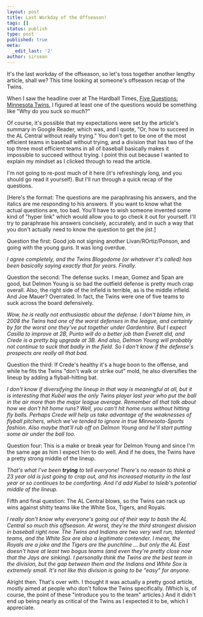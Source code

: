 ```yaml
---
layout: post
title: Last Workday of the Offseason!
tags: []
status: publish
type: post
published: true
meta:
  _edit_last: '2'
author: sirsean
---
```

It's the last workday of the offseason, so let's toss together another lengthy article, shall we? This time looking at someone's offseason recap of the Twins.

When I saw the headline over at The Hardball Times, <a href="http://www.hardballtimes.com/main/article/five-questions-minnesota-twins5/">Five Questions: Minnesota Twins</a>, I figured at least one of the questions would be something like "Why do you suck so much?"

Of course, it's possible that my expectations were set by the article's summary in Google Reader, which was, and I quote, "Or, how to succeed in the AL Central without really trying." You don't get to be one of the most efficient teams in baseball without trying, and a division that has two of the top three most efficient teams in all of baseball basically makes it impossible to succeed without trying. I point this out because I wanted to explain my mindset as I clicked through to read the article.

I'm not going to re-post much of it here (it's refreshingly long, and you should go read it yourself). But I'll run through a quick recap of the questions.

[Here's the format: The questions are me paraphrasing his answers, and the italics are me responding to his answers. If you want to know what the actual questions are, too bad. You'll have to wish someone invented some kind of "hyper link" which would allow you to go check it out for yourself. I'll try to paraphrase his answers concisely, accurately, and in such a way that you don't actually need to know the question to get the jist.]

Question the first: Good job not signing another Livan/ROrtiz/Ponson, and going with the young guns. It was long overdue.

<em>I agree completely, and the Twins Blogodome (or whatever it's called) has been basically saying exactly that for years. Finally.</em>

Question the second: The defense sucks. I mean, Gomez and Span are good, but Delmon Young is so bad the outfield defense is pretty much crap overall. Also, the right side of the infield is terrible, as is the middle infield. And Joe Mauer? Overrated. In fact, the Twins were one of five teams to suck across the board defensively.

<em>Wow, he is really not enthusiastic about the defense. I don't blame him, in 2008 the Twins had one of the worst defenses in the league, and certainly by far the worst one they've put together under Gardenhire. But I expect Casilla to improve at 2B, Punto will do a better job than Everett did, and Crede is a pretty big upgrade at 3B. And also, Delmon Young will probably not continue to suck that badly in the field. So I don't know if the defense's prospects are really all that bad.</em>

Question the third: If Crede's healthy it's a huge boon to the offense, and while he fits the Twins "don't walk or strike out" mold, he also diversifies the lineup by adding a flyball-hitting bat. 

<em>I don't know if diversifying the lineup in that way is meaningful at all, but it is interesting that Kubel was the only Twins player last year who put the ball in the air more than the major league average. Remember all that talk about how we don't hit home runs? Well, you can't hit home runs without hitting fly balls. Perhaps Crede will help us take advantage of the weaknesses of flyball pitchers, which we've tended to ignore in true Minnesota-Sports fashion. Also maybe that'll rub off on Delmon Young and he'll start putting some air under the ball too.</em>

Question four: This is a make or break year for Delmon Young and since I'm the same age as him I expect him to do well. And if he does, the Twins have a pretty strong middle of the lineup.

<em>That's what I've been <strong>trying</strong> to tell everyone! There's no reason to think a 23 year old is just going to crap out, and his increased maturity in the last year or so continues to be comforting. And I'd add Kubel to Isleib's potential middle of the lineup.</em>

Fifth and final question: The AL Central blows, so the Twins can rack up wins against shitty teams like the White Sox, Tigers, and Royals.

<em>I really don't know why everyone's going out of their way to bash the AL Central so much this offseason. At worst, they're the third strongest division in baseball right now. The Twins and Indians are two very well run, talented teams, and the White Sox are also a legitimate contender. I mean, the Royals are a joke and the Tigers are the punchline ... but only the AL East doesn't have at least two bogus teams (and even they're pretty close now that the Jays are sinking). I personally think the Twins are the best team in the division, but the gap between them and the Indians and White Sox is extremely small. It's not like this division is going to be "easy" for anyone.</em>

Alright then. That's over with. I thought it was actually a pretty good article, mostly aimed at people who don't follow the Twins specifically. (Which is, of course, the point of these "introduce you to the team" articles.) And it didn't end up being nearly as critical of the Twins as I expected it to be, which I appreciate.
